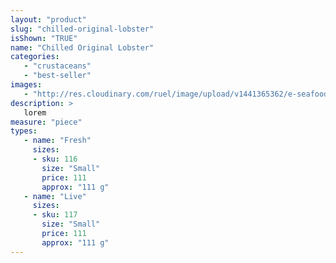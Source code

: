 ```yaml
---
layout: "product"
slug: "chilled-original-lobster"
isShown: "TRUE"
name: "Chilled Original Lobster"
categories:
   - "crustaceans"
   - "best-seller"
images:
   - "http://res.cloudinary.com/ruel/image/upload/v1441365362/e-seafoods/chilled-original-lobster.jpg"
description: >
   lorem
measure: "piece"
types: 
   - name: "Fresh"
     sizes: 
     - sku: 116
       size: "Small"
       price: 111
       approx: "111 g"
   - name: "Live"
     sizes: 
     - sku: 117
       size: "Small"
       price: 111
       approx: "111 g"
---
```


